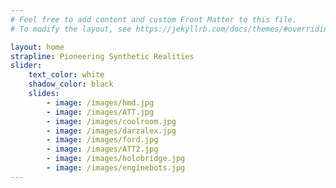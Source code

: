 ```yaml
---
# Feel free to add content and custom Front Matter to this file.
# To modify the layout, see https://jekyllrb.com/docs/themes/#overriding-theme-defaults

layout: home
strapline: Pioneering Synthetic Realities
slider:
    text_color: white
    shadow_color: black
    slides:
        - image: /images/hmd.jpg
        - image: /images/ATT.jpg
        - image: /images/coolroom.jpg
        - image: /images/darzalex.jpg
        - image: /images/ford.jpg
        - image: /images/ATT2.jpg
        - image: /images/holobridge.jpg
        - image: /images/enginebots.jpg
---
```

